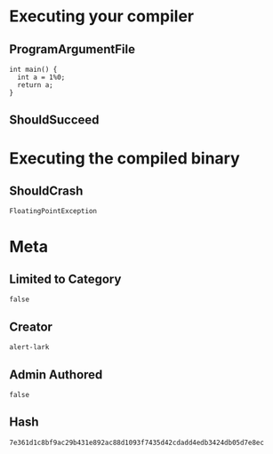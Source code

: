 # Executing your compiler

## ProgramArgumentFile

```
int main() {
  int a = 1%0;
  return a;
}
```

## ShouldSucceed

# Executing the compiled binary

## ShouldCrash

```
FloatingPointException
```

# Meta

## Limited to Category

```
false
```

## Creator

```
alert-lark
```

## Admin Authored

```
false
```

## Hash

```
7e361d1c8bf9ac29b431e892ac88d1093f7435d42cdadd4edb3424db05d7e8ec
```

